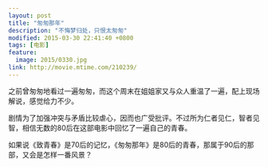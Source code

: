 ```yaml
---
layout: post
title: "匆匆那年"
description: "不悔梦归处，只恨太匆匆"
modified: 2015-03-30 22:41:40 +0800
tags: [电影]
feature:
  image: 2015/0330.jpg
link: http://movie.mtime.com/210239/
---
```


之前曾匆匆地看过一遍匆匆，而这个周末在姐姐家又与众人重温了一遍，配上现场解说，感觉给力不少。

剧情为了加强冲突与矛盾比较虐心，因而也广受批评。不过所为仁者见仁，智者见智，相信无数的80后在这部电影中回忆了一遍自己的青春。

如果说《致青春》是70后的记忆，《匆匆那年》是80后的青春，那属于90后的那部，又会是怎样一番风景？
